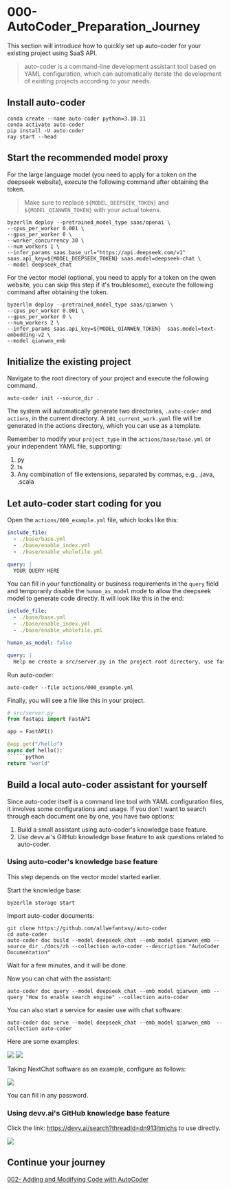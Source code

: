 # 000-AutoCoder_Preparation_Journey

This section will introduce how to quickly set up auto-coder for your existing project using SaaS API.

> auto-coder is a command-line development assistant tool based on YAML configuration, which can automatically iterate the development of existing projects according to your needs.

## Install auto-coder

```shell
conda create --name auto-coder python=3.10.11
conda activate auto-coder
pip install -U auto-coder
ray start --head
```

## Start the recommended model proxy

For the large language model (you need to apply for a token on the deepseek website), execute the following command after obtaining the token.

> Make sure to replace `${MODEL_DEEPSEEK_TOKEN}` and `${MODEL_QIANWEN_TOKEN}` with your actual tokens.

```shell
byzerllm deploy --pretrained_model_type saas/openai \
--cpus_per_worker 0.001 \
--gpus_per_worker 0 \
--worker_concurrency 30 \
--num_workers 1 \
--infer_params saas.base_url="https://api.deepseek.com/v1" saas.api_key=${MODEL_DEEPSEEK_TOKEN} saas.model=deepseek-chat \
--model deepseek_chat
```

For the vector model (optional, you need to apply for a token on the qwen website, you can skip this step if it's troublesome), execute the following command after obtaining the token.

```shell
byzerllm deploy --pretrained_model_type saas/qianwen \
--cpus_per_worker 0.001 \
--gpus_per_worker 0 \
--num_workers 2 \
--infer_params saas.api_key=${MODEL_QIANWEN_TOKEN}  saas.model=text-embedding-v2 \
--model qianwen_emb
```

## Initialize the existing project

Navigate to the root directory of your project and execute the following command.

```shell
auto-coder init --source_dir .
```

The system will automatically generate two directories, `.auto-coder` and `actions`, in the current directory. A `101_current_work.yaml` file will be generated in the actions directory, which you can use as a template.

Remember to modify your `project_type` in the `actions/base/base.yml` or your independent YAML file, supporting:

1. py
2. ts
3. Any combination of file extensions, separated by commas, e.g., .java, .scala

## Let auto-coder start coding for you

Open the `actions/000_example.yml` file, which looks like this:

```yaml
include_file:
  - ./base/base.yml
  - ./base/enable_index.yml
  - ./base/enable_wholefile.yml    

query: |
  YOUR QUERY HERE
```

You can fill in your functionality or business requirements in the `query` field and temporarily disable the `human_as_model` mode to allow the deepseek model to generate code directly. It will look like this in the end:

```yaml
include_file:
  - ./base/base.yml
  - ./base/enable_index.yml
  - ./base/enable_wholefile.yml    

human_as_model: false  

query: |  
  Help me create a src/server.py in the project root directory, use fastapi, create a /hello endpoint, and return world.
```

Run auto-coder:

```shell
auto-coder --file actions/000_example.yml
```

Finally, you will see a file like this in your project.

```python
# src/server.py
from fastapi import FastAPI

app = FastAPI()

@app.get("/hello")
async def hello():  
``````python
return "world"
```


## Build a local auto-coder assistant for yourself

Since auto-coder itself is a command line tool with YAML configuration files, it involves some configurations and usage. If you don't want to search through each document one by one, you have two options:

1. Build a small assistant using auto-coder's knowledge base feature.
2. Use devv.ai's GitHub knowledge base feature to ask questions related to auto-coder.


### Using auto-coder's knowledge base feature

This step depends on the vector model started earlier.

Start the knowledge base:

```shell
byzerllm storage start
```

Import auto-coder documents:

```shell
git clone https://github.com/allwefantasy/auto-coder
cd auto-coder 
auto-coder doc build --model deepseek_chat --emb_model qianwen_emb --source_dir ./docs/zh --collection auto-coder --description "AutoCoder Documentation"
```

Wait for a few minutes, and it will be done.

Now you can chat with the assistant:

```shell
auto-coder doc query --model deepseek_chat --emb_model qianwen_emb --query "How to enable search engine" --collection auto-coder
```

You can also start a service for easier use with chat software:

```shell
auto-coder doc serve --model deepseek_chat --emb_model qianwen_emb  --collection auto-coder
```

Here are some examples:

![](../images/000-01.png)
![](../images/000-02.png)

Taking NextChat software as an example, configure as follows:

![](../images/000-03.png)

You can fill in any password.

### Using devv.ai's GitHub knowledge base feature

Click the link: https://devv.ai/search?threadId=dn913itmjchs to use directly.

![](../images/000-04.png)

## Continue your journey

[002- Adding and Modifying Code with AutoCoder](./002-%20%E7%94%A8%20AutoCoder%20%E6%B7%BB%E5%8A%A0%E5%92%8C%E4%BF%AE%E6%94%B9%E4%BB%A3%E7%A0%81.md)
```